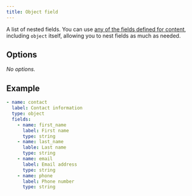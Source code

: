 ```yaml
---
title: Object field
---
```


A list of nested fields. You can use [any of the fields defined for content](#fields), including `object` itself, allowing you to nest fields as much as needed.

## Options

*No options.*

## Example

```yaml
- name: contact
  label: Contact information
  type: object
  fields:
    - name: first_name
      label: First name
      type: string
    - name: last_name
      lable: Last name
      type: string
    - name: email
      label: Email address
      type: string
    - name: phone
      label: Phone number
      type: string
```
